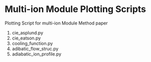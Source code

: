 # Multi-ion Module Plotting Scripts

Plotting Script for multi-ion Module Method paper


1. cie_asplund.py
2. cie_eatson.py
3. cooling_function.py
4. adibatic_flow_struc.py
5. adiabatic_ion_profile.py
